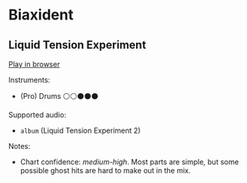 # Biaxident

## Liquid Tension Experiment


[Play in browser](http://pages.cs.wisc.edu/~tolly/customs/?title=biaxident&artist=liquid-tension-experiment)

Instruments:

  * (Pro) Drums ⚪️⚪️⚫️⚫️⚫️

Supported audio:

  * `album` (Liquid Tension Experiment 2)

Notes:

  * Chart confidence: *medium-high*. Most parts are simple, but some possible ghost hits are hard to make out in the mix.

